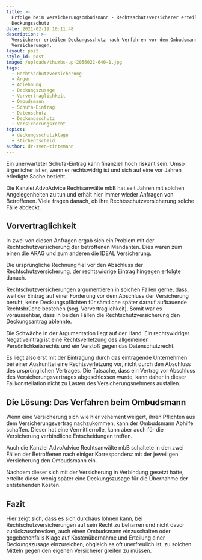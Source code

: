 ```yaml
---
title: >-
  Erfolge beim Versicherungsombudsmann - Rechtsschutzversicherer erteilt
  Deckungsschutz
date: 2021-02-19 10:11:48
description: >-
  Versicherer erteilen Deckungsschutz nach Verfahren vor dem Ombudsmann für
  Versicherungen.
layout: post
style_id: post
image: /uploads/thumbs-up-2056022-640-1.jpg
tags:
  - Rechtsschutzversicherung
  - Ärger
  - Ablehnung
  - Deckungszusage
  - Vorvertraglichkeit
  - Ombudsmann
  - Schufa-Eintrag
  - Datenschutz
  - Deckungsschutz
  - Versicherungsrecht
topics:
  - deckungsschutzklage
  - stichentscheid
author: dr-sven-tintemann
---
```


Ein unerwarteter Schufa-Eintrag kann finanziell hoch riskant sein. Umso ärgerlicher ist er, wenn er rechtswidrig ist und sich auf eine vor Jahren erledigte Sache bezieht.

Die Kanzlei AdvoAdvice Rechtsanwälte mbB hat seit Jahren mit solchen Angelegenheiten zu tun und erhält hier immer wieder Anfragen von Betroffenen. Viele fragen danach, ob ihre Rechtsschutzversicherung solche Fälle abdeckt.&nbsp;

## **Vorvertraglichkeit**

In zwei von diesen Anfragen ergab sich ein Problem mit der Rechtschutzversicherung der betroffenen Mandanten. Dies waren zum einen die ARAG und zum anderen die IDEAL Versicherung.&nbsp;

Die ursprüngliche Rechnung fiel vor den Abschluss der Rechtschutzversicherung, der rechtswidrige Eintrag hingegen erfolgte danach.

Rechtschutzversicherungen argumentieren in solchen Fällen gerne, dass, weil der Eintrag auf einer Forderung vor dem Abschluss der Versicherung beruht, keine Deckungspflichten für sämtliche später darauf aufbauende Rechtsbrüche bestehen (sog. Vorvertraglichkeit). Somit war es voraussehbar, dass in beiden Fällen die Rechtschutzversicherung den Deckungsantrag ablehnte.

Die Schwäche in der Argumentation liegt auf der Hand. Ein rechtswidriger Negativeintrag ist eine Rechtsverletzung des allgemeinen Persönlichkeitsrechts und ein Versto&szlig; gegen das Datenschutzrecht.

Es liegt also erst mit der Eintragung durch das eintragende Unternehmen bei einer Auskunftei eine Rechtsverletzung vor, nicht durch den Abschluss des ursprünglichen Vertrages. Die Tatsache, dass ein Vertrag vor Abschluss des Versicherungsvertrages abgeschlossen wurde, kann daher in dieser Fallkonstellation nicht zu Lasten des Versicherungsnehmers ausfallen.

## **Die Lösung: Das Verfahren beim Ombudsmann**

Wenn eine Versicherung sich wie hier vehement weigert, ihren Pflichten aus dem Versicherungsvertrag nachzukommen, kann der Ombudsmann Abhilfe schaffen. Dieser hat eine Vermittlerrolle, kann aber auch für die Versicherung verbindliche Entscheidungen treffen.

Auch die Kanzlei AdvoAdvice Rechtsanwälte mbB schaltete in den zwei Fällen der Betroffenen nach einiger Korrespondenz mit der jeweiligen Versicherung den Ombudsmann ein.

Nachdem dieser sich mit der Versicherung in Verbindung gesetzt hatte, erteilte diese&nbsp; wenig später eine Deckungszusage für die Übernahme der entstehenden Kosten.

## **Fazit**

Hier zeigt sich, dass es sich durchaus lohnen kann, bei Rechtschutzversicherungen auf sein Recht zu beharren und nicht davor zurückzuschrecken, auch einen Ombudsmann einzuschalten oder gegebenenfalls Klage auf Kostenübernahme und Erteilung einer Deckungszusage einzureichen, obgleich es oft unerfreulich ist, zu solchen Mitteln gegen den eigenen Versicherer greifen zu müssen.

&nbsp;
